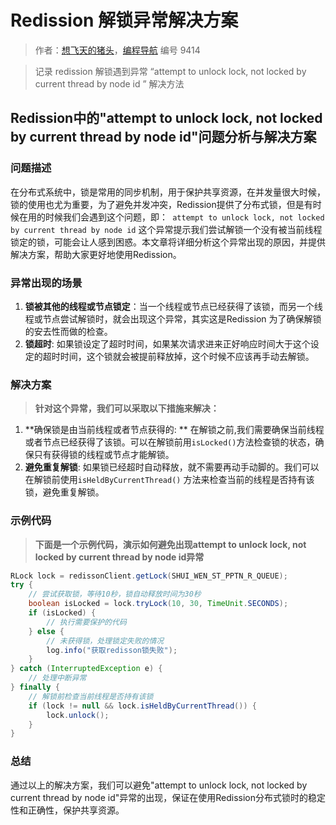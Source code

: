 # Redission 解锁异常解决方案

> 作者：[想飞天的猪头](https://www.sweetmore.cn/)，[编程导航](https://www.codefather.cn) 编号 9414

> 记录 redission 解锁遇到异常 “attempt to unlock lock, not locked by current thread by node id ” 解决方法

## Redission中的"attempt to unlock lock, not locked by current thread by node id"问题分析与解决方案

### 问题描述

在分布式系统中，锁是常用的同步机制，用于保护共享资源，在并发量很大时候，锁的使用也尤为重要，为了避免并发冲突，Redission提供了分布式锁，但是有时候在用的时候我们会遇到这个问题，即：` attempt to unlock lock, not locked by current thread by node id` 这个异常提示我们尝试解锁一个没有被当前线程锁定的锁，可能会让人感到困惑。本文章将详细分析这个异常出现的原因，并提供解决方案，帮助大家更好地使用Redission。

### 异常出现的场景

1. **锁被其他的线程或节点锁定**：当一个线程或节点已经获得了该锁，而另一个线程或节点尝试解锁时，就会出现这个异常，其实这是Redission 为了确保解锁的安去性而做的检查。
2. **锁超时**: 如果锁设定了超时时间，如果某次请求进来正好响应时间大于这个设定的超时时间，这个锁就会被提前释放掉，这个时候不应该再手动去解锁。

### 解决方案

> **针对这个异常，我们可以采取以下措施来解决：**

1. **确保锁是由当前线程或者节点获得的: ** 在解锁之前,我们需要确保当前线程或者节点已经获得了该锁。可以在解锁前用`isLocked()`方法检查锁的状态，确保只有获得锁的线程或节点才能解锁。
2. **避免重复解锁**: 如果锁已经超时自动释放，就不需要再动手动脚的。我们可以在解锁前使用`isHeldByCurrentThread()` 方法来检查当前的线程是否持有该锁，避免重复解锁。

### 示例代码

> **下面是一个示例代码，演示如何避免出现attempt to unlock lock, not locked by current thread by node id异常**

```java
RLock lock = redissonClient.getLock(SHUI_WEN_ST_PPTN_R_QUEUE);
try {
    // 尝试获取锁，等待10秒，锁自动释放时间为30秒
    boolean isLocked = lock.tryLock(10, 30, TimeUnit.SECONDS);
    if (isLocked) {
        // 执行需要保护的代码
    } else {
    	// 未获得锁，处理锁定失败的情况
        log.info("获取redisson锁失败");
    }
} catch (InterruptedException e) {
    // 处理中断异常
} finally {
    // 解锁前检查当前线程是否持有该锁
    if (lock != null && lock.isHeldByCurrentThread()) {
        lock.unlock();
    }
}
```

### 总结

通过以上的解决方案，我们可以避免"attempt to unlock lock, not locked by current thread by node id"异常的出现，保证在使用Redission分布式锁时的稳定性和正确性，保护共享资源。